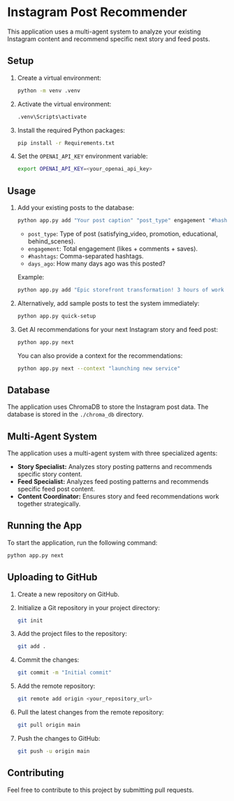 # Instagram Post Recommender

This application uses a multi-agent system to analyze your existing Instagram content and recommend specific next story and feed posts.

## Setup

1.  Create a virtual environment:

    ```bash
    python -m venv .venv
    ```

2.  Activate the virtual environment:

    ```bash
    .venv\Scripts\activate
    ```

3.  Install the required Python packages:

    ```bash
    pip install -r Requirements.txt
    ```

2.  Set the `OPENAI_API_KEY` environment variable:

    ```bash
    export OPENAI_API_KEY=<your_openai_api_key>
    ```

## Usage

1.  Add your existing posts to the database:

    ```bash
    python app.py add "Your post caption" "post_type" engagement "#hashtags" days_ago
    ```

    *   `post_type`: Type of post (satisfying\_video, promotion, educational, behind\_scenes).
    *   `engagement`: Total engagement (likes + comments + saves).
    *   `#hashtags`: Comma-separated hashtags.
    *   `days_ago`: How many days ago was this posted?

    Example:

    ```bash
    python app.py add "Epic storefront transformation! 3 hours of work for this amazing result" "satisfying_video" 3200 "#windowcleaning,#satisfying,#transformation,#commercial" 2
    ```

2.  Alternatively, add sample posts to test the system immediately:

    ```bash
    python app.py quick-setup
    ```

3.  Get AI recommendations for your next Instagram story and feed post:

    ```bash
    python app.py next
    ```

    You can also provide a context for the recommendations:

    ```bash
    python app.py next --context "launching new service"
    ```

## Database

The application uses ChromaDB to store the Instagram post data. The database is stored in the `./chroma_db` directory.

## Multi-Agent System

The application uses a multi-agent system with three specialized agents:

*   **Story Specialist:** Analyzes story posting patterns and recommends specific story content.
*   **Feed Specialist:** Analyzes feed posting patterns and recommends specific feed post content.
*   **Content Coordinator:** Ensures story and feed recommendations work together strategically.

## Running the App

To start the application, run the following command:

```bash
python app.py next
```

## Uploading to GitHub

1.  Create a new repository on GitHub.
2.  Initialize a Git repository in your project directory:

    ```bash
    git init
    ```

3.  Add the project files to the repository:

    ```bash
    git add .
    ```

4.  Commit the changes:

    ```bash
    git commit -m "Initial commit"
    ```

5.  Add the remote repository:

    ```bash
    git remote add origin <your_repository_url>
    ```

6.  Pull the latest changes from the remote repository:

    ```bash
    git pull origin main
    ```

7.  Push the changes to GitHub:

    ```bash
    git push -u origin main
    ```

## Contributing

Feel free to contribute to this project by submitting pull requests.
